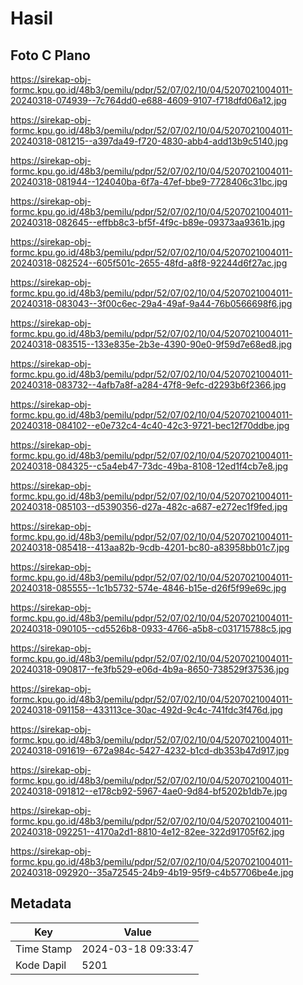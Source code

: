 # Hasil

## Foto C Plano

https://sirekap-obj-formc.kpu.go.id/48b3/pemilu/pdpr/52/07/02/10/04/5207021004011-20240318-074939--7c764dd0-e688-4609-9107-f718dfd06a12.jpg

https://sirekap-obj-formc.kpu.go.id/48b3/pemilu/pdpr/52/07/02/10/04/5207021004011-20240318-081215--a397da49-f720-4830-abb4-add13b9c5140.jpg

https://sirekap-obj-formc.kpu.go.id/48b3/pemilu/pdpr/52/07/02/10/04/5207021004011-20240318-081944--124040ba-6f7a-47ef-bbe9-7728406c31bc.jpg

https://sirekap-obj-formc.kpu.go.id/48b3/pemilu/pdpr/52/07/02/10/04/5207021004011-20240318-082645--effbb8c3-bf5f-4f9c-b89e-09373aa9361b.jpg

https://sirekap-obj-formc.kpu.go.id/48b3/pemilu/pdpr/52/07/02/10/04/5207021004011-20240318-082524--605f501c-2655-48fd-a8f8-92244d6f27ac.jpg

https://sirekap-obj-formc.kpu.go.id/48b3/pemilu/pdpr/52/07/02/10/04/5207021004011-20240318-083043--3f00c6ec-29a4-49af-9a44-76b0566698f6.jpg

https://sirekap-obj-formc.kpu.go.id/48b3/pemilu/pdpr/52/07/02/10/04/5207021004011-20240318-083515--133e835e-2b3e-4390-90e0-9f59d7e68ed8.jpg

https://sirekap-obj-formc.kpu.go.id/48b3/pemilu/pdpr/52/07/02/10/04/5207021004011-20240318-083732--4afb7a8f-a284-47f8-9efc-d2293b6f2366.jpg

https://sirekap-obj-formc.kpu.go.id/48b3/pemilu/pdpr/52/07/02/10/04/5207021004011-20240318-084102--e0e732c4-4c40-42c3-9721-bec12f70ddbe.jpg

https://sirekap-obj-formc.kpu.go.id/48b3/pemilu/pdpr/52/07/02/10/04/5207021004011-20240318-084325--c5a4eb47-73dc-49ba-8108-12ed1f4cb7e8.jpg

https://sirekap-obj-formc.kpu.go.id/48b3/pemilu/pdpr/52/07/02/10/04/5207021004011-20240318-085103--d5390356-d27a-482c-a687-e272ec1f9fed.jpg

https://sirekap-obj-formc.kpu.go.id/48b3/pemilu/pdpr/52/07/02/10/04/5207021004011-20240318-085418--413aa82b-9cdb-4201-bc80-a83958bb01c7.jpg

https://sirekap-obj-formc.kpu.go.id/48b3/pemilu/pdpr/52/07/02/10/04/5207021004011-20240318-085555--1c1b5732-574e-4846-b15e-d26f5f99e69c.jpg

https://sirekap-obj-formc.kpu.go.id/48b3/pemilu/pdpr/52/07/02/10/04/5207021004011-20240318-090105--cd5526b8-0933-4766-a5b8-c031715788c5.jpg

https://sirekap-obj-formc.kpu.go.id/48b3/pemilu/pdpr/52/07/02/10/04/5207021004011-20240318-090817--fe3fb529-e06d-4b9a-8650-738529f37536.jpg

https://sirekap-obj-formc.kpu.go.id/48b3/pemilu/pdpr/52/07/02/10/04/5207021004011-20240318-091158--433113ce-30ac-492d-9c4c-741fdc3f476d.jpg

https://sirekap-obj-formc.kpu.go.id/48b3/pemilu/pdpr/52/07/02/10/04/5207021004011-20240318-091619--672a984c-5427-4232-b1cd-db353b47d917.jpg

https://sirekap-obj-formc.kpu.go.id/48b3/pemilu/pdpr/52/07/02/10/04/5207021004011-20240318-091812--e178cb92-5967-4ae0-9d84-bf5202b1db7e.jpg

https://sirekap-obj-formc.kpu.go.id/48b3/pemilu/pdpr/52/07/02/10/04/5207021004011-20240318-092251--4170a2d1-8810-4e12-82ee-322d91705f62.jpg

https://sirekap-obj-formc.kpu.go.id/48b3/pemilu/pdpr/52/07/02/10/04/5207021004011-20240318-092920--35a72545-24b9-4b19-95f9-c4b57706be4e.jpg


## Metadata

| Key        | Value               |
| ---------- | ------------------- |
| Time Stamp | 2024-03-18 09:33:47 |
| Kode Dapil | 5201                |



